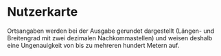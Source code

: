 # Nutzerkarte #

Ortsangaben werden bei der Ausgabe gerundet dargestellt (Längen- und Breitengrad mit zwei dezimalen Nachkommastellen) und weisen deshalb eine Ungenauigkeit von bis zu mehreren hundert Metern auf.
